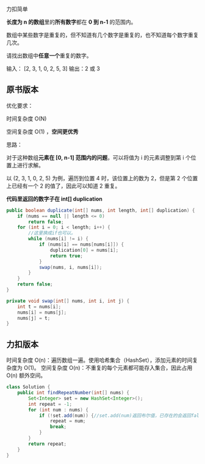 力扣简单



**长度为 n 的数组**里的**所有数字**都在 **0 到 n-1** 的范围内。

数组中某些数字是重复的，但不知道有几个数字是重复的，也不知道每个数字重复几次。

请找出数组中**任意一个**重复的数字。 



输入：
[2, 3, 1, 0, 2, 5, 3]
输出：2 或 3 





## 原书版本

优化要求：

时间复杂度 O(N)

空间复杂度 O(1) ，**空间更优秀**



思路：

对于这种数组**元素在 [0, n-1] 范围内的问题**，可以将值为 i 的元素调整到第 i 个位置上进行求解。 

以 (2, 3, 1, 0, 2, 5) 为例，遍历到位置 4 时，该位置上的数为 2，但是第 2 个位置上已经有一个 2 的值了，因此可以知道 2 重复。



**代码里返回的数字子在 int[] duplication**

````java
public boolean duplicate(int[] nums, int length, int[] duplication) {
    if (nums == null || length <= 0)
        return false;
    for (int i = 0; i < length; i++) {
        //这里换成if也可以。
        while (nums[i] != i) {
            if (nums[i] == nums[nums[i]]) {
                duplication[0] = nums[i];
                return true;
            }
            swap(nums, i, nums[i]);
        }
    }
    return false;
}

private void swap(int[] nums, int i, int j) {
    int t = nums[i];
    nums[i] = nums[j];
    nums[j] = t;
}
````



## 力扣版本

时间复杂度 O(n)：遍历数组一遍。使用哈希集合（HashSet），添加元素的时间复杂度为 O(1)。
空间复杂度 O(n)：不重复的每个元素都可能存入集合，因此占用 O(n) 额外空间。

```java
class Solution {
    public int findRepeatNumber(int[] nums) {
        Set<Integer> set = new HashSet<Integer>();
        int repeat = -1;
        for (int num : nums) {
            if (!set.add(num)) {//set.add(num)返回布尔值，已存在的会返回false
                repeat = num;
                break;
            }
        }
        return repeat;
    }
}
```

